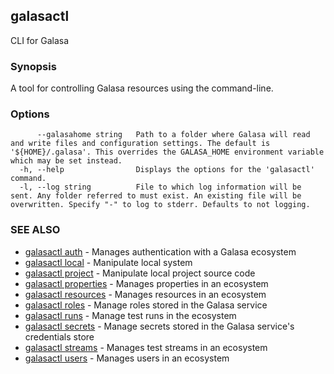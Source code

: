 ## galasactl

CLI for Galasa

### Synopsis

A tool for controlling Galasa resources using the command-line.

### Options

```
      --galasahome string   Path to a folder where Galasa will read and write files and configuration settings. The default is '${HOME}/.galasa'. This overrides the GALASA_HOME environment variable which may be set instead.
  -h, --help                Displays the options for the 'galasactl' command.
  -l, --log string          File to which log information will be sent. Any folder referred to must exist. An existing file will be overwritten. Specify "-" to log to stderr. Defaults to not logging.
```

### SEE ALSO

* [galasactl auth](galasactl_auth.md)	 - Manages authentication with a Galasa ecosystem
* [galasactl local](galasactl_local.md)	 - Manipulate local system
* [galasactl project](galasactl_project.md)	 - Manipulate local project source code
* [galasactl properties](galasactl_properties.md)	 - Manages properties in an ecosystem
* [galasactl resources](galasactl_resources.md)	 - Manages resources in an ecosystem
* [galasactl roles](galasactl_roles.md)	 - Manage roles stored in the Galasa service
* [galasactl runs](galasactl_runs.md)	 - Manage test runs in the ecosystem
* [galasactl secrets](galasactl_secrets.md)	 - Manage secrets stored in the Galasa service's credentials store
* [galasactl streams](galasactl_streams.md)	 - Manages test streams in an ecosystem
* [galasactl users](galasactl_users.md)	 - Manages users in an ecosystem

